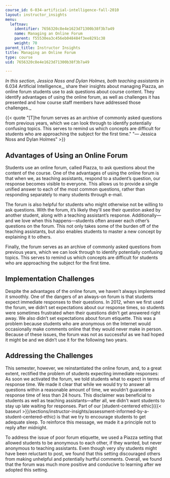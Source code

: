 ```yaml
---
course_id: 6-034-artificial-intelligence-fall-2010
layout: instructor_insights
menu:
  leftnav:
    identifier: 7656320c8e4e1623d71300b38f3b7a49
    name: Managing an Online Forum
    parent: f55530ea3c456eb048484f3ee8291c38
    weight: 70
parent_title: Instructor Insights
title: Managing an Online Forum
type: course
uid: 7656320c8e4e1623d71300b38f3b7a49

---
```


_In this section, Jessica Noss and Dylan Holmes, both teaching assistants in_ 6.034 Artificial Intelligence_, share their insights about managing Piazza, an online forum students use to ask questions about course content. They identify advantages of using the online forum, as well as challenges it has presented and how course staff members have addressed those challenges._

{{< quote "[T]he forum serves as an archive of commonly asked questions from previous years, which we can look through to identify potentially confusing topics. This serves to remind us which concepts are difficult for students who are approaching the subject for the first time." "— Jessica Noss and Dylan Holmes" >}}

Advantages of Using an Online Forum
-----------------------------------

Students use an online forum, called Piazza, to ask questions about the content of the course. One of the advantages of using the online forum is that when we, as teaching assistants, respond to a student’s question, our response becomes visible to everyone. This allows us to provide a single unified answer to each of the most common questions, rather than responding separately to many students through e-mail.

The forum is also helpful for students who might otherwise not be willing to ask questions. With the forum, it’s likely they’ll see their question asked by another student, along with a teaching assistant’s response. Additionally—and we love when this happens—students often answer each other’s questions on the forum. This not only takes some of the burden off of the teaching assistants, but also enables students to master a new concept by explaining it to others.

Finally, the forum serves as an archive of commonly asked questions from previous years, which we can look through to identify potentially confusing topics. This serves to remind us which concepts are difficult for students who are approaching the subject for the first time.

Implementation Challenges
-------------------------

Despite the advantages of the online forum, we haven’t always implemented it smoothly. One of the dangers of an always-on forum is that students expect immediate responses to their questions. In 2012, when we first used the forum, we didn’t set expectations about our response times, so students were sometimes frustrated when their questions didn’t get answered right away. We also didn’t set expectations about forum etiquette. This was a problem because students who are anonymous on the Internet would occasionally make comments online that they would never make in person. Because of these issues, the forum was not as successful as we had hoped it might be and we didn’t use it for the following two years.

Addressing the Challenges 
--------------------------

This semester, however, we reinstantiated the online forum, and, to a great extent, rectified the problem of students expecting immediate responses: As soon we activated the forum, we told students what to expect in terms of response time. We made it clear that while we would try to answer all questions within a reasonable amount of time, we wouldn’t guarantee a response time of less than 24 hours. This disclaimer was beneficial to students as well as teaching assistants—after all, we didn't want students to stay up late waiting for responses. Part of our [student-centered ethic]({{< baseurl >}}/sections/instructor-insights/assessment-informed-by-a-student-centered-ethic) is that we try to encourage students to get adequate sleep. To reinforce this message, we made it a principle not to reply after midnight.

To address the issue of poor forum etiquette, we used a Piazza setting that allowed students to be anonymous to each other, if they wanted, but never anonymous to teaching assistants. Even though very shy students might have been reluctant to post, we found that this setting discouraged others from making unhelpful and potentially hurtful comments. Overall, we found that the forum was much more positive and conducive to learning after we adopted this setting.